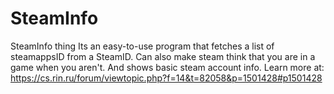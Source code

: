 # SteamInfo
SteamInfo thing
Its an easy-to-use program that fetches a list of steamappsID from a SteamID.
Can also make steam think that you are in a game when you aren't.
And shows basic steam account info.
Learn more at: https://cs.rin.ru/forum/viewtopic.php?f=14&t=82058&p=1501428#p1501428
